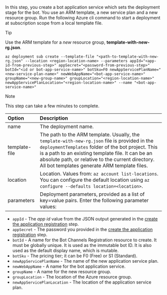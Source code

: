 In this step, you create a bot application service which sets the deployment stage for the bot. You use an ARM template, a new service plan and a new resource group. Run the following Azure cli command to start a deployment at subscription scope from a local template file.

> [!TIP]
> Use the ARM template for a _new_ resource group, **template-with-new-rg.json**.

```azurecli
az deployment sub create --template-file "<path-to-template-with-new-rg.json" --location <region-location-name> --parameters appId="<app-id-from-previous-step>" appSecret="<password-from-previous-step>" botId="<id or bot-app-service-name>" botSku=F0 newAppServicePlanName="<new-service-plan-name>" newWebAppName="<bot-app-service-name>" groupName="<new-group-name>" groupLocation="<region-location-name>" newAppServicePlanLocation="<region-location-name>" --name "<bot-app-service-name>"
```

> [!NOTE]
> This step can take a few minutes to complete.


| Option   | Description |
|:---------|:------------|
| name | The deployment name.|
| template-file | The path to the ARM template. Usually, the `template-with-new-rg.json` file is provided in the `deploymentTemplates` folder of the bot project. This is a path to an existing template file. It can be an absolute path, or relative to the current directory. All bot templates generate ARM template files.|
| location |Location. Values from: `az account list-locations`. You can configure the default location using `az configure --defaults location=<location>`. |
| parameters | Deployment parameters, provided as a list of key=value pairs. Enter the following parameter values:

- `appId` - The *app id* value from the JSON output generated in the [create the application registration](#create-the-azure-application-registration) step.
- `appSecret` - The password you provided in the [create the application registration](#create-the-azure-application-registration) step.
- `botId` - A name for the  Bot Channels Registration resource to create. It must be globally unique. It is used as the immutable bot ID. It is also used as the default display name, which is mutable.
- `botSku` - The pricing tier; it can be F0 (Free) or S1 (Standard).
- `newAppServicePlanName` - The name of the new application service plan.
- `newWebAppName` - A name for the bot application service.
- `groupName` - A name for the new resource group.
- `groupLocation` - The location of the Azure resource group.
- `newAppServicePlanLocation` - The location of the application service plan.
